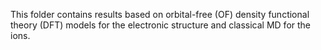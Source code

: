 This folder contains results based on orbital-free (OF) density functional theory (DFT) models for the electronic structure and classical MD for the ions. 
